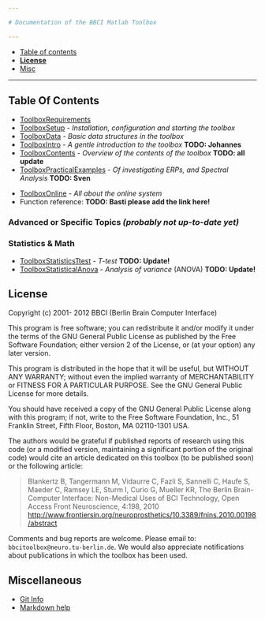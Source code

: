 ```yaml
---

# Documentation of the BBCI Matlab Toolbox

---
```


* [Table of contents](#TableOFContents)
* [**License**](#License)
* [Misc](#Misc)

---

## Table Of Contents   <a id="TableOfContents"></a>

* [ToolboxRequirements](ToolboxRequirements.html)
* [ToolboxSetup](ToolboxSetup.html) - *Installation, configuration and starting the toolbox* 
* [ToolboxData](ToolboxData.html) - *Basic data structures in the toolbox*
* [ToolboxIntro](ToolboxIntro.html) - *A gentle introduction to the toolbox* **TODO: Johannes**
* [ToolboxContents](ToolboxContents.html) - *Overview of the contents of the toolbox* **TODO: all update**
* [ToolboxPracticalExamples](ToolboxPracticalExamples.html) - *Of investigating ERPs, and Spectral Analysis*  **TODO: Sven**
<!-- * [ToolboxFileio](ToolboxFileio.html) - *Functions for reading and writing EEG data* -->
* [ToolboxOnline](ToolboxOnline.html) - *All about the online system*
* Function reference: **TODO: Basti please add the link here!**


### Advanced or Specific Topics _(probably not up-to-date yet)_

<!-- * [ToolboxAutomation](ToolboxAutomation.html) - *Automatic analysis of a set of experiments, and generation of PDFs (includes calculation of Grand Average ERPs)* -->
<!-- * [ToolboxTimeFrequency](ToolboxTimeFrequency.html) - *Time-frequency analysis using wavelets and short-time Fourier transform* -->

### Statistics & Math

* [ToolboxStatisticsTtest](ToolboxStatisticsTtest.html)  - *T-test*  **TODO: Update!**
* [ToolboxStatisticalAnova](ToolboxStatisticalAnova.html)  - *Analysis of variance* (ANOVA)  **TODO: Update!**


## License   <a id="License"></a>

Copyright  (c) 2001- 2012  BBCI (Berlin Brain Computer Interface)

This program is free software; you can redistribute it and/or modify
it under the terms of the GNU General Public License as published by
the Free Software Foundation; either version 2 of the License, or
(at your option) any later version.

This program is distributed in the hope that it will be useful,
but WITHOUT ANY WARRANTY; without even the implied warranty of
MERCHANTABILITY or FITNESS FOR A PARTICULAR PURPOSE.  See the
GNU General Public License for more details.

You should have received a copy of the GNU General Public License along
with this program; if not, write to the Free Software Foundation, Inc.,
51 Franklin Street, Fifth Floor, Boston, MA 02110-1301 USA.

The authors would be grateful if published reports of research using this code
(or a modified version, maintaining a significant portion of the original code)
would cite an article dedicated on this toolbox (to be published soon) or the
following article:

>  Blankertz B, Tangermann M, Vidaurre C, Fazli S, Sannelli C, Haufe S, Maeder
>  C, Ramsey LE, Sturm I, Curio G, Mueller KR, The Berlin Brain-Computer
>  Interface: Non-Medical Uses of BCI Technology, Open   Access  Front
>  Neuroscience, 4:198, 2010
>  http://www.frontiersin.org/neuroprosthetics/10.3389/fnins.2010.00198/abstract

Comments and bug reports are welcome. Please email to: `bbcitoolbox@neuro.tu-berlin.de`. We would also appreciate notifications about publications in which the toolbox has been used.


## Miscellaneous   <a id="Misc"></a>

* [Git Info](git.html)
* [Markdown help](markdown.html)
